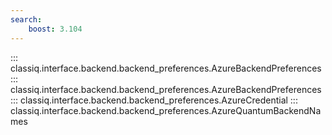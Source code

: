 ```yaml
---
search:
    boost: 3.104
---
```


::: classiq.interface.backend.backend_preferences.AzureBackendPreferences
::: classiq.interface.backend.backend_preferences.AzureBackendPreferences
::: classiq.interface.backend.backend_preferences.AzureCredential
::: classiq.interface.backend.backend_preferences.AzureQuantumBackendNames
